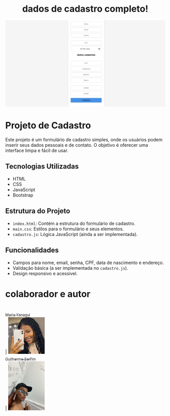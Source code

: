 <h1 align="center"> dados de cadastro completo!</h1>

![telainicio](cadastro.jpeg)

 # Projeto de Cadastro

Este projeto é um formulário de cadastro simples, onde os usuários podem inserir seus dados pessoais e de contato. O objetivo é oferecer uma interface limpa e fácil de usar.

## Tecnologias Utilizadas

- HTML
- CSS
- JavaScript
- Bootstrap

## Estrutura do Projeto

- `index.html`: Contém a estrutura do formulário de cadastro.
- `main.css`: Estilos para o formulário e seus elementos.
- `cadastro.js`: Lógica JavaScript (ainda a ser implementada).

## Funcionalidades

- Campos para nome, email, senha, CPF, data de nascimento e endereço.
- Validação básica (a ser implementada no `cadastro.js`).
- Design responsivo e acessível.

# colaborador e autor
 [<br><sub>Maria Yanagui<br> </sub>](https://github.com/mariayanagui) |  [<img loading="lazy" src="yanagui.jpg" width=115><br><sub>Guilherme Serfim<br></sub>](https://github.com/Guilimas2) |  [<img loading="lazy" src="guieu.jpg" width=115><br><sub></sub>](h) 


